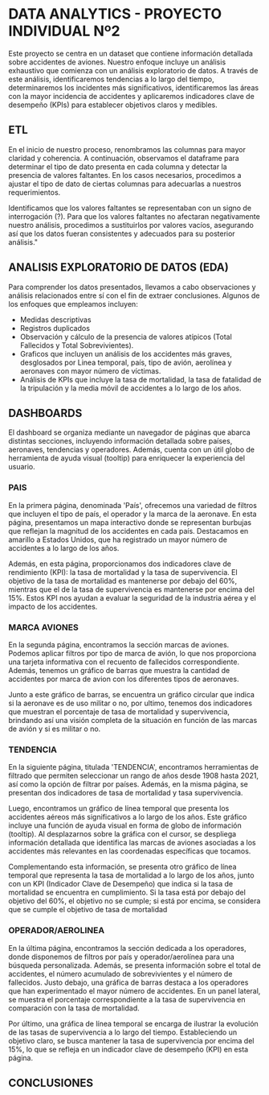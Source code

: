 # DATA ANALYTICS - PROYECTO INDIVIDUAL Nº2

Este proyecto se centra en un dataset que contiene información detallada sobre accidentes de aviones. Nuestro enfoque incluye un análisis exhaustivo que comienza con un análisis exploratorio de datos. A través de este análisis, identificaremos tendencias a lo largo del tiempo, determinaremos los incidentes más significativos, identificaremos las áreas con la mayor incidencia de accidentes y aplicaremos indicadores clave de desempeño (KPIs) para establecer objetivos claros y medibles.

## ETL

En el inicio de nuestro proceso, renombramos las columnas para mayor claridad y coherencia. A continuación, observamos el dataframe para determinar el tipo de dato presenta en cada columna y detectar la presencia de valores faltantes. En los casos necesarios, procedimos a ajustar el tipo de dato de ciertas columnas para adecuarlas a nuestros requerimientos.

Identificamos que los valores faltantes se representaban con un signo de interrogación (?). Para que los valores faltantes no afectaran negativamente nuestro análisis, procedimos a sustituirlos por valores vacíos, asegurando así que los datos fueran consistentes y adecuados para su posterior análisis."

## ANALISIS EXPLORATORIO DE DATOS (EDA)

Para comprender los datos presentados, llevamos a cabo observaciones y análisis relacionados entre sí con el fin de extraer conclusiones. Algunos de los enfoques que empleamos incluyen:

- Medidas descriptivas
- Registros duplicados
- Observación y cálculo de la presencia de valores atípicos (Total Fallecidos y Total Sobrevivientes).
- Graficos que incluyen un análisis de los accidentes más graves, desglosados por Linea temporal, país, tipo de avión, aerolínea y aeronaves con mayor número de víctimas.
- Análisis de KPIs que incluye la tasa de mortalidad, la tasa de fatalidad de la tripulación y la media móvil de accidentes a lo largo de los años.

## DASHBOARDS

El dashboard se organiza mediante un navegador de páginas que abarca distintas secciones, incluyendo información detallada sobre países, aeronaves, tendencias y operadores. Además, cuenta con un útil globo de herramienta de ayuda visual (tooltip) para enriquecer la experiencia del usuario.

### PAIS

En la primera página, denominada 'País', ofrecemos una variedad de filtros que incluyen el tipo de país, el operador y la marca de la aeronave. En esta página, presentamos un mapa interactivo donde se representan burbujas que reflejan la magnitud de los accidentes en cada país. Destacamos en amarillo a Estados Unidos, que ha registrado un mayor número de accidentes a lo largo de los años.

Además, en esta página, proporcionamos dos indicadores clave de rendimiento (KPI): la tasa de mortalidad y la tasa de supervivencia. El objetivo de la tasa de mortalidad es mantenerse por debajo del 60%, mientras que el de la tasa de supervivencia es mantenerse por encima del 15%. Estos KPI nos ayudan a evaluar la seguridad de la industria aérea y el impacto de los accidentes.

### MARCA AVIONES

En la segunda página, encontramos la sección marcas de aviones. Podemos aplicar filtros por tipo de marca de avión, lo que nos proporciona una tarjeta informativa con el recuento de fallecidos correspondiente. Además, tenemos un gráfico de barras que muestra la cantidad de accidentes por marca de avion con los diferentes tipos de aeronaves.

Junto a este gráfico de barras, se encuentra un gráfico circular que indica si la aeronave es de uso militar o no, por ultimo, tenemos dos indicadores que muestran el porcentaje de tasa de mortalidad y supervivencia, brindando así una visión completa de la situación en función de las marcas de avión y si es militar o no.

### TENDENCIA

En la siguiente página, titulada 'TENDENCIA', encontramos herramientas de filtrado que permiten seleccionar un rango de años desde 1908 hasta 2021, así como la opción de filtrar por países. Además, en la misma página, se presentan dos indicadores de tasa de mortalidad y tasa supervivencia.

Luego, encontramos un gráfico de línea temporal que presenta los accidentes aéreos más significativos a lo largo de los años. Este gráfico incluye una función de ayuda visual en forma de globo de información (tooltip). Al desplazarnos sobre la gráfica con el cursor, se despliega información detallada que identifica las marcas de aviones asociadas a los accidentes más relevantes en las coordenadas específicas que tocamos.

Complementando esta información, se presenta otro gráfico de línea temporal que representa la tasa de mortalidad a lo largo de los años, junto con un KPI (Indicador Clave de Desempeño) que indica si la tasa de mortalidad se encuentra en cumplimiento. Si la tasa está por debajo del objetivo del 60%, el objetivo no se cumple; si está por encima, se considera que se cumple el objetivo de tasa de mortalidad

### OPERADOR/AEROLINEA

En la última página, encontramos la sección dedicada a los operadores, donde disponemos de filtros por país y operador/aerolínea para una búsqueda personalizada. Además, se presenta información sobre el total de accidentes, el número acumulado de sobrevivientes y el número de fallecidos.
Justo debajo, una gráfica de barras destaca a los operadores que han experimentado el mayor número de accidentes. En un panel lateral, se muestra el porcentaje correspondiente a la tasa de supervivencia en comparación con la tasa de mortalidad.

Por último, una gráfica de línea temporal se encarga de ilustrar la evolución de las tasas de supervivencia a lo largo del tiempo. Estableciendo un objetivo claro, se busca mantener la tasa de supervivencia por encima del 15%, lo que se refleja en un indicador clave de desempeño (KPI) en esta página.

## CONCLUSIONES



